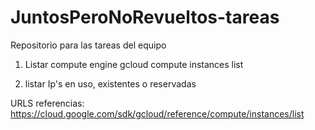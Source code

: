# JuntosPeroNoRevueltos-tareas
Repositorio para las tareas del equipo

1. Listar compute engine
gcloud compute instances list

2. listar Ip's en uso, existentes o reservadas



URLS referencias:
https://cloud.google.com/sdk/gcloud/reference/compute/instances/list